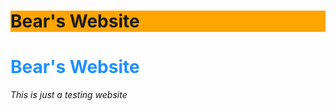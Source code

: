 <!DOCTYPE html>
<html>
  <head>
    <h1 style = "background-color:Orange;">Bear's Website</h1>
  <body>
    <h1 style="color:DodgerBlue;">Bear's Website </h1>
    <p><i>This is just a testing website</i></p>
  </body>
</html>
